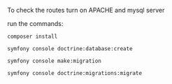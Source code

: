 To check the routes turn on APACHE and mysql server

run the commands:

```composer install```

```symfony console doctrine:database:create```

```symfony console make:migration```

```symfony console doctrine:migrations:migrate```